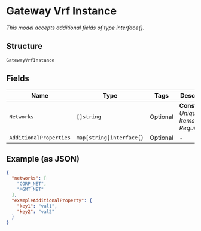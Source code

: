 
# Gateway Vrf Instance

*This model accepts additional fields of type interface{}.*

## Structure

`GatewayVrfInstance`

## Fields

| Name | Type | Tags | Description |
|  --- | --- | --- | --- |
| `Networks` | `[]string` | Optional | **Constraints**: *Unique Items Required* |
| `AdditionalProperties` | `map[string]interface{}` | Optional | - |

## Example (as JSON)

```json
{
  "networks": [
    "CORP_NET",
    "MGMT_NET"
  ],
  "exampleAdditionalProperty": {
    "key1": "val1",
    "key2": "val2"
  }
}
```

